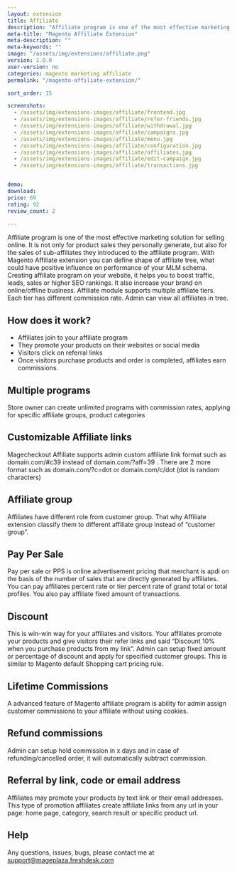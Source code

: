 ```yaml
---
layout: extension
title: Affiliate
description: "Affiliate program is one of the most effective marketing solution for selling online. Creating affiliate program on your website, it helps you to boost traffic, leads, sales or higher SEO rankings"
meta-title: "Magento Affiliate Extension"
meta-description: ""
meta-keywords: ""
image: "/assets/img/extensions/affiliate.png"
version: 1.0.0
user-version: no
categories: magento marketing affiliate
permalink: "/magento-affiliate-extension/"

sort_order: 15

screenshots:
  - /assets/img/extensions-images/affiliate/frontend.jpg
  - /assets/img/extensions-images/affiliate/refer-friends.jpg
  - /assets/img/extensions-images/affiliate/withdrawal.jpg
  - /assets/img/extensions-images/affiliate/campaigns.jpg
  - /assets/img/extensions-images/affiliate/menu.jpg
  - /assets/img/extensions-images/affiliate/configuration.jpg
  - /assets/img/extensions-images/affiliate/affiliates.jpg
  - /assets/img/extensions-images/affiliate/edit-campaign.jpg
  - /assets/img/extensions-images/affiliate/transactions.jpg


demo: 
download: 
price: 69
rating: 92
review_count: 2

---
```


Affiliate program is one of the most effective marketing solution for selling online. It is not only for product sales they personally generate, but also for the sales of sub-affiliates they introduced to the affiliate program. With Magento Affiliate extension you can define shape of affiliate tree, what could have positive influence on performance of your MLM schema.
Creating affiliate program on your website, it helps you to boost traffic, leads, sales or higher SEO rankings. It also increase your brand on online/offline business.
Affiliate module supports multiple affiliate tiers. Each tier has different commission rate. Admin can view all affiliates in tree.


How does it work?
------------------
<ul>
	<li>Affiliates join to your affiliate program</li>
	<li>They promote your products on their websites or social media</li>
	<li>Visitors click on referral links</li>
	<li>Once visitors purchase products and order is completed, affiliates earn commissions.</li>
</ul>



Multiple programs
-----------------

Store owner can create unlimited programs with commission rates, applying for specific affiliate groups, product categories


Customizable Affiliate links
-----------------------------

Magecheckout Affiliate supports admin custom affiliate link format such as domain.com/#c39 instead of domain.com/?aff=39 . There are 2 more format such as domain.com/?c=dot or domain.com/c/dot (dot is random characters)

Affiliate group
--------------------
Affiliates have different role from customer group. That why Affiliate extension classify them to different affiliate group instead of “customer group”. 

Pay Per Sale
----------------
Pay per sale or PPS is online advertisement pricing that merchant is apdi on the basis of the number of sales that are directly generated by affiliates. You can pay affiliates percent rate or tier percent rate of grand total or total profiles. You also pay affiliate fixed amount of transactions.

Discount
----------

This is win-win way for your affiliates and visitors. Your affiliates promote your products and give visitors their refer links and said “Discount 10% when you purchase products from my link”.
Admin can setup fixed amount or percentage of discount and apply for specified customer groups. This is similar to Magento default Shopping cart pricing rule.

Lifetime Commissions
--------------------

A advanced feature of Magento affiliate program is ability for admin assign customer commissions to your affiliate without using cookies.

Refund commissions
--------------------

Admin can setup hold commission in x days and in case of refunding/cancelled order, it will automatically subtract commission.

Referral by link, code or email address
---------------------------------------------

Affiliates may promote your products by text link or their email addresses. This type of promotion affiliates create affiliate links from any url in your page: home page, category, search result or specific product url.


Help
----------
Any questions, issues, bugs, please contact me at support@mageplaza.freshdesk.com